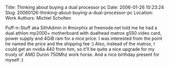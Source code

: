 Title: Thinking about buying a dual processor pc
Date: 2006-01-26 10:23:24
Slug: 20060126-thinking-about-buying-a-dual-processor-pc
Location: Work
Authors: Michiel Scholten

<p>Puff-n-Stuff aka SithAdmin in #morphix at freenode.net told me he had a dual athlon mp2000+ motherboard with dualhead matrox g550 video card, power supply and 4GiB ram for a nice price. I was interested from the point he named the price and the shipping fee :) Also, instead of the matrox, I could get an nvidia 440 from him, so it'll be quite a nice upgrade for my trusty ol' AMD Duron 750Mhz work horse. And a nice birthday present for myself :)</p>